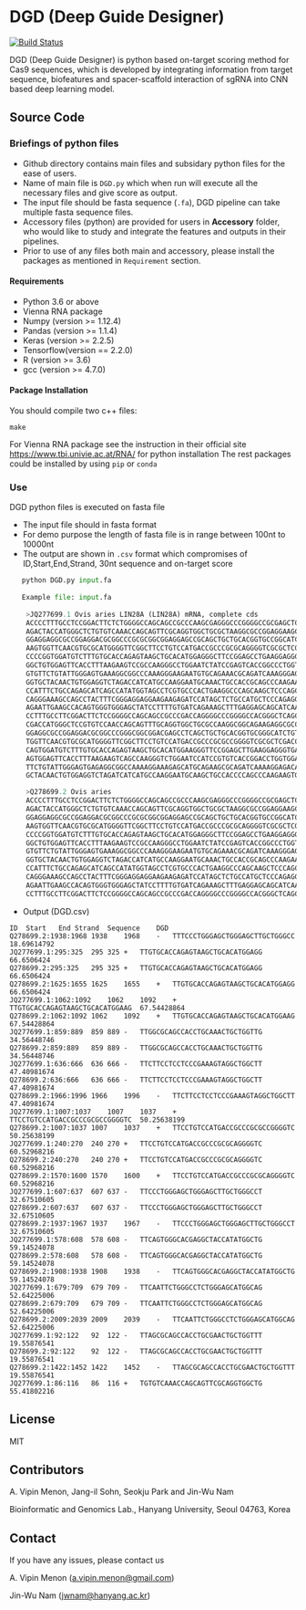 # DGD (Deep Guide Designer)
[![Build Status](https://travis-ci.org/joemccann/dillinger.svg?branch=master)](https://travis-ci.org/joemccann/dillinger)

DGD (Deep Guide Designer) is python based on-target scoring method for Cas9 sequences, which is developed by integrating information from target sequence, biofeatures and spacer-scaffold interaction of sgRNA into CNN based deep learning model.

## Source Code

### Briefings of python files
- Github directory contains main files and subsidary python files for the ease of users.
- Name of main file is ```DGD.py``` which when run will execute all the necessary files and give score as output.
- The input file should be fasta sequence (```.fa```), DGD pipeline can take multiple fasta sequence files.
- Accessory files (python) are provided for users in **Accessory** folder, who would like to study and integrate the features and outputs in their pipelines.
- Prior to use of any files both main and accessory, please install the packages as mentioned in ```Requirement``` section.

#### Requirements
- Python 3.6 or above
- Vienna RNA package
- Numpy (version >= 1.12.4)
- Pandas (version >= 1.1.4)
- Keras (version >= 2.2.5)
- Tensorflow(version == 2.2.0)
- R (version >= 3.6)
- gcc (version >= 4.7.0)

#### Package Installation
You should compile two c++ files:
```
make
```
For Vienna RNA package see the instruction in their official site https://www.tbi.univie.ac.at/RNA/ for python installation
The rest packages could be installed by using ```pip``` or ```conda```

### Use
DGD python files is executed on fasta file
- The input file should in fasta format
- For demo purpose the length of fasta file is in range between 100nt to 10000nt
- The output are shown in ```.csv``` format which compromises of ID,Start,End,Strand, 30nt sequence and on-target score
```python
   python DGD.py input.fa
   
   Example file: input.fa
   
    >JQ277699.1 Ovis aries LIN28A (LIN28A) mRNA, complete cds
    ACCCCTTTGCCTCCGGACTTCTCTGGGGCCAGCAGCCGCCCAAGCGAGGGCCCGGGGCCGCGAGCTCAGC
    AGACTACCATGGGCTCTGTGTCAAACCAGCAGTTCGCAGGTGGCTGCGCTAAGGCGCCGGAGGAAGCGCC
    GGAGGAGGCGCCGGAGGACGCGGCCCGCGCGGCGGAGGAGCCGCAGCTGCTGCACGGTGCCGGCATCTGT
    AAGTGGTTCAACGTGCGCATGGGGTTCGGCTTCCTGTCCATGACCGCCCGCGCAGGGGTCGCGCTCGACC
    CCCCGGTGGATGTCTTTGTGCACCAGAGTAAGCTGCACATGGAGGGCTTCCGGAGCCTGAAGGAGGGGGA
    GGCTGTGGAGTTCACCTTTAAGAAGTCCGCCAAGGGCCTGGAATCTATCCGAGTCACCGGCCCTGGTGGG
    GTGTTCTGTATTGGGAGTGAAAGGCGGCCCAAAGGGAAGAATGTGCAGAAACGCAGATCAAAGGGAGACA
    GGTGCTACAACTGTGGAGGTCTAGACCATCATGCCAAGGAATGCAAACTGCCACCGCAGCCCAAGAAGTG
    CCATTTCTGCCAGAGCATCAGCCATATGGTAGCCTCGTGCCCACTGAAGGCCCAGCAAGCTCCCAGCTCC
    CAGGGAAAGCCAGCCTACTTTCGGGAGGAGGAAGAAGAGATCCATAGCTCTGCCATGCTCCCAGAGGCCC
    AGAATTGAAGCCACAGTGGGTGGGAGCTATCCTTTTGTGATCAGAAAGCTTTGAGGAGCAGCATCAATCG
    CCTTTGCCTTCGGACTTCTCCGGGGCCAGCAGCCGCCCGACCAGGGGCCCGGGGCCACGGGCTCAGCCGA
    CGACCATGGGCTCCGTGTCCAACCAGCAGTTTGCAGGTGGCTGCGCCAAGGCGGCAGAAGAGGCGCCCGA
    GGAGGCGCCGGAGGACGCGGCCCGGGCGGCGGACGAGCCTCAGCTGCTGCACGGTGCGGGCATCTGTAAG
    TGGTTCAACGTGCGCATGGGGTTCGGCTTCCTGTCCATGACCGCCCGCGCCGGGGTCGCGCTCGACCCCC
    CAGTGGATGTCTTTGTGCACCAGAGTAAGCTGCACATGGAAGGGTTCCGGAGCTTGAAGGAGGGTGAGGC
    AGTGGAGTTCACCTTTAAGAAGTCAGCCAAGGGTCTGGAATCCATCCGTGTCACCGGACCTGGTGGAGTA
    TTCTGTATTGGGAGTGAGAGGCGGCCAAAAGGAAAGAGCATGCAGAAGCGCAGATCAAAAGGAGACAGGT
    GCTACAACTGTGGAGGTCTAGATCATCATGCCAAGGAATGCAAGCTGCCACCCCAGCCCAAGAAGTGCCA

    >Q278699.2 Ovis aries 
    ACCCCTTTGCCTCCGGACTTCTCTGGGGCCAGCAGCCGCCCAAGCGAGGGCCCGGGGCCGCGAGCTCAGC
    AGACTACCATGGGCTCTGTGTCAAACCAGCAGTTCGCAGGTGGCTGCGCTAAGGCGCCGGAGGAAGCGCC
    GGAGGAGGCGCCGGAGGACGCGGCCCGCGCGGCGGAGGAGCCGCAGCTGCTGCACGGTGCCGGCATCTGT
    AAGTGGTTCAACGTGCGCATGGGGTTCGGCTTCCTGTCCATGACCGCCCGCGCAGGGGTCGCGCTCGACC
    CCCCGGTGGATGTCTTTGTGCACCAGAGTAAGCTGCACATGGAGGGCTTCCGGAGCCTGAAGGAGGGGGA
    GGCTGTGGAGTTCACCTTTAAGAAGTCCGCCAAGGGCCTGGAATCTATCCGAGTCACCGGCCCTGGTGGG
    GTGTTCTGTATTGGGAGTGAAAGGCGGCCCAAAGGGAAGAATGTGCAGAAACGCAGATCAAAGGGAGACA
    GGTGCTACAACTGTGGAGGTCTAGACCATCATGCCAAGGAATGCAAACTGCCACCGCAGCCCAAGAAGTG
    CCATTTCTGCCAGAGCATCAGCCATATGGTAGCCTCGTGCCCACTGAAGGCCCAGCAAGCTCCCAGCTCC
    CAGGGAAAGCCAGCCTACTTTCGGGAGGAGGAAGAAGAGATCCATAGCTCTGCCATGCTCCCAGAGGCCC
    AGAATTGAAGCCACAGTGGGTGGGAGCTATCCTTTTGTGATCAGAAAGCTTTGAGGAGCAGCATCAATCG
    CCTTTGCCTTCGGACTTCTCCGGGGCCAGCAGCCGCCCGACCAGGGGCCCGGGGCCACGGGCTCAGCCGA
```
- Output (DGD.csv)
```
ID	Start	End	Strand	Sequence	DGD
Q278699.2:1938:1968	1938	1968	-	TTTCCCTGGGAGCTGGGAGCTTGCTGGGCC	18.69614792
JQ277699.1:295:325	295	325	+	TTGTGCACCAGAGTAAGCTGCACATGGAGG	66.6506424
Q278699.2:295:325	295	325	+	TTGTGCACCAGAGTAAGCTGCACATGGAGG	66.6506424
Q278699.2:1625:1655	1625	1655	+	TTGTGCACCAGAGTAAGCTGCACATGGAGG	66.6506424
JQ277699.1:1062:1092	1062	1092	+	TTGTGCACCAGAGTAAGCTGCACATGGAAG	67.54428864
Q278699.2:1062:1092	1062	1092	+	TTGTGCACCAGAGTAAGCTGCACATGGAAG	67.54428864
JQ277699.1:859:889	859	889	-	TTGGCGCAGCCACCTGCAAACTGCTGGTTG	34.56448746
Q278699.2:859:889	859	889	-	TTGGCGCAGCCACCTGCAAACTGCTGGTTG	34.56448746
JQ277699.1:636:666	636	666	-	TTCTTCCTCCTCCCGAAAGTAGGCTGGCTT	47.40981674
Q278699.2:636:666	636	666	-	TTCTTCCTCCTCCCGAAAGTAGGCTGGCTT	47.40981674
Q278699.2:1966:1996	1966	1996	-	TTCTTCCTCCTCCCGAAAGTAGGCTGGCTT	47.40981674
JQ277699.1:1007:1037	1007	1037	+	TTCCTGTCCATGACCGCCCGCGCCGGGGTC	50.25638199
Q278699.2:1007:1037	1007	1037	+	TTCCTGTCCATGACCGCCCGCGCCGGGGTC	50.25638199
JQ277699.1:240:270	240	270	+	TTCCTGTCCATGACCGCCCGCGCAGGGGTC	60.52968216
Q278699.2:240:270	240	270	+	TTCCTGTCCATGACCGCCCGCGCAGGGGTC	60.52968216
Q278699.2:1570:1600	1570	1600	+	TTCCTGTCCATGACCGCCCGCGCAGGGGTC	60.52968216
JQ277699.1:607:637	607	637	-	TTCCCTGGGAGCTGGGAGCTTGCTGGGCCT	32.67510605
Q278699.2:607:637	607	637	-	TTCCCTGGGAGCTGGGAGCTTGCTGGGCCT	32.67510605
Q278699.2:1937:1967	1937	1967	-	TTCCCTGGGAGCTGGGAGCTTGCTGGGCCT	32.67510605
JQ277699.1:578:608	578	608	-	TTCAGTGGGCACGAGGCTACCATATGGCTG	59.14524078
Q278699.2:578:608	578	608	-	TTCAGTGGGCACGAGGCTACCATATGGCTG	59.14524078
Q278699.2:1908:1938	1908	1938	-	TTCAGTGGGCACGAGGCTACCATATGGCTG	59.14524078
JQ277699.1:679:709	679	709	-	TTCAATTCTGGGCCTCTGGGAGCATGGCAG	52.64225006
Q278699.2:679:709	679	709	-	TTCAATTCTGGGCCTCTGGGAGCATGGCAG	52.64225006
Q278699.2:2009:2039	2009	2039	-	TTCAATTCTGGGCCTCTGGGAGCATGGCAG	52.64225006
JQ277699.1:92:122	92	122	-	TTAGCGCAGCCACCTGCGAACTGCTGGTTT	19.55876541
Q278699.2:92:122	92	122	-	TTAGCGCAGCCACCTGCGAACTGCTGGTTT	19.55876541
Q278699.2:1422:1452	1422	1452	-	TTAGCGCAGCCACCTGCGAACTGCTGGTTT	19.55876541
JQ277699.1:86:116	86	116	+	TGTGTCAAACCAGCAGTTCGCAGGTGGCTG	55.41802216
```
## License
MIT
## Contributors
A. Vipin Menon, Jang-il Sohn, Seokju Park and Jin-Wu Nam

Bioinformatic and Genomics Lab., Hanyang University, Seoul 04763, Korea

## Contact
If you have any issues, please contact us

A. Vipin Menon (a.vipin.menon@gmail.com)

Jin-Wu Nam (jwnam@hanyang.ac.kr)
